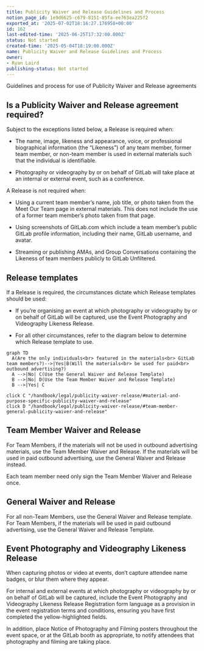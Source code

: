 ```yaml
---
title: Publicity Waiver and Release Guidelines and Process
notion_page_id: 1e9d6625-c679-8151-85fa-ee763ea225f2
exported_at: '2025-07-02T18:16:27.176958+00:00'
id: 162
last-edited-time: '2025-06-25T17:32:00.000Z'
status: Not started
created-time: '2025-05-04T18:19:00.000Z'
name: Publicity Waiver and Release Guidelines and Process
owner:
- Ryan Laird
publishing-status: Not started
---
```


Guidelines and process for use of Publicity Waiver and Release agreements

## Is a Publicity Waiver and Release agreement required?

Subject to the exceptions listed below, a Release is required when:

- The name, image, likeness and appearance, voice, or professional biographical information (the “Likeness”) of any team member, former team member, or non-team member is used in external materials such that the individual is identifiable.

- Photography or videography by or on behalf of GitLab will take place at an internal or external event, such as a conference.

A Release is not required when:

- Using a current team member’s name, job title, or photo taken from the Meet Our Team page in external materials. This does not include the use of a former team member’s photo taken from that page.

- Using screenshots of GitLab.com which include a team member’s public GitLab profile information, including their name, GitLab username, and avatar.

- Streaming or publishing AMAs, and Group Conversations containing the Likeness of team members publicly to GitLab Unfiltered.

## Release templates

If a Release is required, the circumstances dictate which Release templates should be used:

- If you’re organising an event at which photography or videography by or on behalf of GitLab will be captured, use the Event Photography and Videography Likeness Release.

- For all other circumstances, refer to the diagram below to determine which Release template to use.

```plain text
graph TD
  A(Are the only individuals<br> featured in the materials<br> GitLab team members?)-->|Yes|B(Will the materials<br> be used for paid<br> outbound advertising?)
  A -->|No| C(Use the General Waiver and Release Template)
  B -->|No| D(Use the Team Member Waiver and Release Template)
  B -->|Yes| C

click C "/handbook/legal/publicity-waiver-release/#material-and-purpose-specific-publicity-waiver-and-release"
click D "/handbook/legal/publicity-waiver-release/#team-member-general-publicity-waiver-and-release"
```

## Team Member Waiver and Release

For Team Members, if the materials will not be used in outbound advertising materials, use the Team Member Waiver and Release. If the materials will be used in paid outbound advertising, use the General Waiver and Release instead.

Each team member need only sign the Team Member Waiver and Release once.

<!-- Unsupported block type: toggle -->

## General Waiver and Release

For all non-Team Members, use the General Waiver and Release template. For Team Members, if the materials will be used in paid outbound advertising, use the General Waiver and Release Template.

<!-- Unsupported block type: toggle -->

## Event Photography and Videography Likeness Release

When capturing photos or video at events, don’t capture attendee name badges, or blur them where they appear.

For internal and external events at which photography or videography by or on behalf of GitLab will be captured, include the Event Photography and Videography Likeness Release Registration form language as a provision in the event registration terms and conditions, ensuring you have first completed the yellow-highlighted fields.

In addition, place Notice of Photography and Filming posters throughout the event space, or at the GitLab booth as appropriate, to notify attendees that photography and filming are taking place.